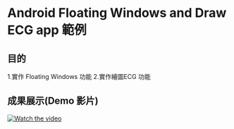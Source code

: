 # Android Floating Windows and Draw ECG app 範例

## 目的
1.實作 Floating Windows 功能
2.實作繪圖ECG 功能


## 成果展示(Demo 影片)

[![Watch the video](http://img.youtube.com/vi/WcP1YjdVD5c/maxresdefault.jpg)](http://youtu.be/WcP1YjdVD5c)
